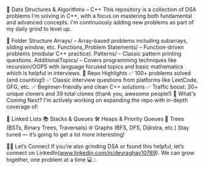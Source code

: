 🧠 Data Structures & Algorithms – C++
This repository is a collection of DSA problems I'm solving in C++, with a focus on mastering both fundamental and advanced concepts. I'm continuously adding new problems as part of my daily grind to level up.

📁 Folder Structure
Arrays/ – Array-based problems including subarrays, sliding window, etc.
Functions_Problem Statements/ – Function-driven problems (modular C++ practice).
Patterns/ – Classic pattern printing questions.
AdditionalTopics/ – Covers programming techniques like recursion/OOPS with language focused topics and basic mathematics which is helpful in interviews.
🚀 Repo Highlights
✅ 100+ problems solved (and counting!)
✅ Classic interview questions from platforms like LeetCode, GFG, etc.
✅ Beginner-friendly and clean C++ solutions
✅ Traffic boost: 30+ unique cloners and 39 total clones (thank you, awesome people!)
📌 What's Coming Next?
I'm actively working on expanding the repo with in-depth coverage of:

🔁 Linked Lists
📚 Stacks & Queues
🛠️ Heaps & Priority Queues
🌳 Trees (BSTs, Binary Trees, Traversals)
🌐 Graphs (BFS, DFS, Dijkstra, etc.)
Stay tuned — it’s going to get a lot more interesting!

👨‍💻 Let’s Connect If you’re also grinding DSA or found this helpful, let’s connect on LinkedIn(www.linkedin.com/in/devraghav10789). We can grow together, one problem at a time 💻💥
